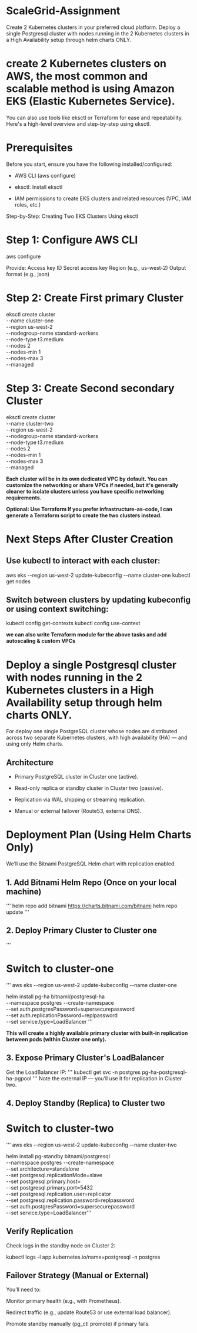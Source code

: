 # ScaleGrid-Assignment
Create 2 Kubernetes clusters in your preferred cloud platform. Deploy a single Postgresql cluster with nodes running in the 2 Kubernetes clusters in a High Availability setup through helm charts ONLY.


# create 2 Kubernetes clusters on AWS, the most common and scalable method is using Amazon EKS (Elastic Kubernetes Service).
You can also use tools like eksctl or Terraform for ease and repeatability. Here's a high-level overview and step-by-step using eksctl.


# Prerequisites
Before you start, ensure you have the following installed/configured:

- AWS CLI (aws configure)

- eksctl: Install eksctl

 - IAM permissions to create EKS clusters and related resources (VPC, IAM roles, etc.)

Step-by-Step: Creating Two EKS Clusters Using eksctl

# Step 1: Configure AWS CLI
 aws configure

Provide:
Access key ID
Secret access key
Region (e.g., us-west-2)
Output format (e.g., json)

# Step 2: Create First primary Cluster

eksctl create cluster \
  --name cluster-one \
  --region us-west-2 \
  --nodegroup-name standard-workers \
  --node-type t3.medium \
  --nodes 2 \
  --nodes-min 1 \
  --nodes-max 3 \
  --managed
  
# Step 3: Create Second secondary Cluster

eksctl create cluster \
  --name cluster-two \
  --region us-west-2 \
  --nodegroup-name standard-workers \
  --node-type t3.medium \
  --nodes 2 \
  --nodes-min 1 \
  --nodes-max 3 \
  --managed
  
**Each cluster will be in its own dedicated VPC by default. You can customize the networking or share VPCs if needed, but it's generally cleaner to isolate clusters unless you have specific networking requirements.**

**Optional: Use Terraform
If you prefer infrastructure-as-code, I can generate a Terraform script to create the two clusters instead.**

# Next Steps After Cluster Creation

## Use kubectl to interact with each cluster:
aws eks --region us-west-2 update-kubeconfig --name cluster-one
kubectl get nodes

## Switch between clusters by updating kubeconfig or using context switching:
kubectl config get-contexts
kubectl config use-context <context-name>

**we can also write Terraform module for the above tasks and add autoscaling & custom VPCs**



# Deploy a single  Postgresql cluster with nodes running in the 2 Kubernetes clusters in a High Availability setup through helm charts ONLY.

For deploy one single PostgreSQL cluster whose nodes are distributed across two separate Kubernetes clusters, with high availability (HA) — and using only Helm charts.

## **Architecture**

- Primary PostgreSQL cluster in Cluster one (active).

- Read-only replica or standby cluster in Cluster two (passive).

- Replication via WAL shipping or streaming replication.

- Manual or external failover (Route53, external DNS).

# Deployment Plan (Using Helm Charts Only)

We’ll use the Bitnami PostgreSQL Helm chart with replication enabled.

## 1. Add Bitnami Helm Repo (Once on your local machine)
'''
helm repo add bitnami https://charts.bitnami.com/bitnami
helm repo update
'''
## 2. Deploy Primary Cluster to Cluster one
'''
# Switch to cluster-one
'''
aws eks --region us-west-2 update-kubeconfig --name cluster-one

helm install pg-ha bitnami/postgresql-ha \
  --namespace postgres --create-namespace \
  --set auth.postgresPassword=supersecurepassword \
  --set auth.replicationPassword=replpassword \
  --set service.type=LoadBalancer '''
  
**This will create a highly available primary cluster with built-in replication between pods (within Cluster one only).**

## 3. Expose Primary Cluster's LoadBalancer

Get the LoadBalancer IP:
'''
kubectl get svc -n postgres pg-ha-postgresql-ha-pgpool
'''
Note the external IP — you’ll use it for replication in Cluster two.

## 4. Deploy Standby (Replica) to Cluster two

# Switch to cluster-two
'''
aws eks --region us-west-2 update-kubeconfig --name cluster-two

helm install pg-standby bitnami/postgresql \
  --namespace postgres --create-namespace \
  --set architecture=standalone \
  --set postgresql.replicationMode=slave \
  --set postgresql.primary.host=<external-ip-from-cluster-A> \
  --set postgresql.primary.port=5432 \
  --set postgresql.replication.user=replicator \
  --set postgresql.replication.password=replpassword \
  --set auth.postgresPassword=supersecurepassword \
  --set service.type=LoadBalancer'''



## Verify Replication
Check logs in the standby node on Cluster 2:

kubectl logs -l app.kubernetes.io/name=postgresql -n postgres


## Failover Strategy (Manual or External)
You’ll need to:

Monitor primary health (e.g., with Prometheus).

Redirect traffic (e.g., update Route53 or use external load balancer).

Promote standby manually (pg_ctl promote) if primary fails.
  
